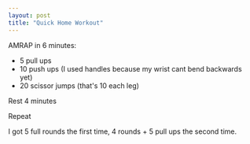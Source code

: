 ```yaml
---
layout: post
title: "Quick Home Workout"
---
```


AMRAP in 6 minutes:
- 5 pull ups
- 10 push ups (I used handles because my wrist cant bend backwards yet)
- 20 scissor jumps (that's 10 each leg)

Rest 4 minutes

Repeat

I got 5 full rounds the first time, 4 rounds + 5 pull ups the second time.
